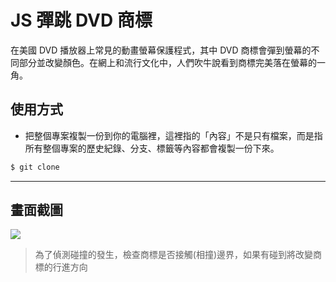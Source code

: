 # JS 彈跳 DVD 商標

在美國 DVD 播放器上常見的動畫螢幕保護程式，其中 DVD 商標會彈到螢幕的不同部分並改變顏色。在網上和流行文化中，人們吹牛說看到商標完美落在螢幕的一角。

## 使用方式
- 把整個專案複製一份到你的電腦裡，這裡指的「內容」不是只有檔案，而是指所有整個專案的歷史紀錄、分支、標籤等內容都會複製一份下來。
```sh
$ git clone
```

----

## 畫面截圖
![](https://i.imgur.com/WvFb8Aa.gif)
> 為了偵測碰撞的發生，檢查商標是否接觸(相撞)邊界，如果有碰到將改變商標的行進方向
